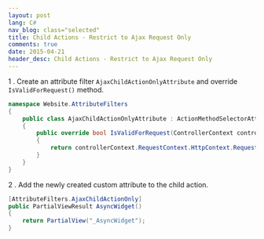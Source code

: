 ```yaml
---
layout: post
lang: C#
nav_blog: class="selected"
title: Child Actions - Restrict to Ajax Request Only
comments: true
date: 2015-04-21
header_desc: Child Actions - Restrict to Ajax Request Only
---
```

1 . Create an attribute filter `AjaxChildActionOnlyAttribute` and override `IsValidForRequest()` method.</p>

```cs
namespace Website.AttributeFilters
{
    public class AjaxChildActionOnlyAttribute : ActionMethodSelectorAttribute
    {
        public override bool IsValidForRequest(ControllerContext controllerContext, System.Reflection.MethodInfo methodInfo)
        {
            return controllerContext.RequestContext.HttpContext.Request.IsAjaxRequest() || controllerContext.IsChildAction;
        }
    }
}
```

2 . Add the newly created custom attribute to the child action.

```cs
[AttributeFilters.AjaxChildActionOnly]
public PartialViewResult AsyncWidget()
{
    return PartialView("_AsyncWidget");
}
```

